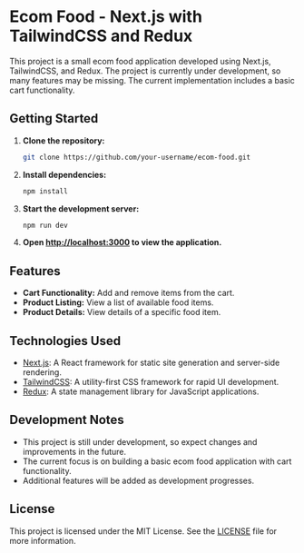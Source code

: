 # Ecom Food - Next.js with TailwindCSS and Redux

This project is a small ecom food application developed using Next.js, TailwindCSS, and Redux. The project is currently under development, so many features may be missing. The current implementation includes a basic cart functionality.

## Getting Started

1. **Clone the repository:**

    ```bash
    git clone https://github.com/your-username/ecom-food.git
    ```

2. **Install dependencies:**

    ```bash
    npm install
    ```

3. **Start the development server:**

    ```bash
    npm run dev
    ```

4. **Open [http://localhost:3000](http://localhost:3000) to view the application.**

## Features

- **Cart Functionality:** Add and remove items from the cart.
- **Product Listing:** View a list of available food items.
- **Product Details:** View details of a specific food item.

## Technologies Used

- [Next.js](https://nextjs.org/): A React framework for static site generation and server-side rendering.
- [TailwindCSS](https://tailwindcss.com/): A utility-first CSS framework for rapid UI development.
- [Redux](https://redux.js.org/): A state management library for JavaScript applications.

## Development Notes

- This project is still under development, so expect changes and improvements in the future.
- The current focus is on building a basic ecom food application with cart functionality.
- Additional features will be added as development progresses.

## License

This project is licensed under the MIT License. See the [LICENSE](LICENSE) file for more information.
